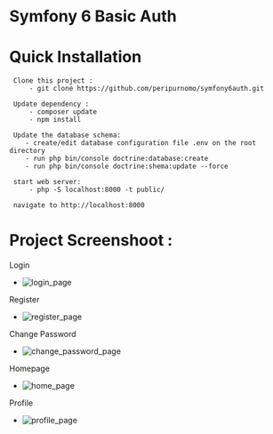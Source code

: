 # Symfony 6 Basic Auth

 # Quick Installation
	 Clone this project :
		 - git clone https://github.com/peripurnomo/symfony6auth.git

	 Update dependency :
		 - composer update
		 - npm install

	 Update the database schema:
	 	- create/edit database configuration file .env on the root directory
		- run php bin/console doctrine:database:create
		- run php bin/console doctrine:shema:update --force

	 start web server:
		 - php -S localhost:8000 -t public/

	 navigate to http://localhost:8000

 # Project Screenshoot :
  Login
   - ![login_page](https://user-images.githubusercontent.com/45396281/168452847-9b5901cf-c2b0-4a60-bb71-4c837dc30741.jpg)
 
  Register
   - ![register_page](https://user-images.githubusercontent.com/45396281/168452851-bd869d33-3238-4d3e-a5b2-2ce3c892decf.jpg)
 
  Change Password
   - ![change_password_page](https://user-images.githubusercontent.com/45396281/168452863-0b670207-be1b-47ef-b6c3-e5135ef81ec5.jpg)

  Homepage
   - ![home_page](https://user-images.githubusercontent.com/45396281/168452854-2e8bb6bd-2696-4812-a0bb-9fd850ded1fe.jpg)
 
  Profile
   - ![profile_page](https://user-images.githubusercontent.com/45396281/168452859-409024d1-cd2b-4b0d-aae9-e519618cecff.jpg)
